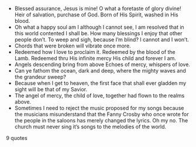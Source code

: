  - Blessed assurance, Jesus is mine! O what a foretaste of glory divine! Heir of salvation, purchase of God. Born of His Spirit, washed in His blood.
 - Oh what a happy soul am I although I cannot see, I am resolved that in this world contented I shall be. How many blessings I enjoy that other people don’t. To weep and sigh, because I’m blind? I cannot and I won’t.
 - Chords that were broken will vibrate once more.
 - Redeemed how I love to proclaim it. Redeemed by the blood of the Lamb. Redeemed thru His infinite mercy His child and forever I am.
 - Angels descending bring from above Echoes of mercy, whispers of love.
 - Can ye fathom the ocean, dark and deep, where the mighty waves and the grandeur sweep?
 - Because when I get to heaven, the first face that shall ever gladden my sight will be that of my Savior.
 - The angel of mercy, the child of love, together had flown to the realms above.
 - Sometimes I need to reject the music proposed for my songs because the musicians misunderstand that the Fanny Crosby who once wrote for the people in the saloons has merely changed the lyrics. Oh my no. The church must never sing it’s songs to the melodies of the world.

9 quotes